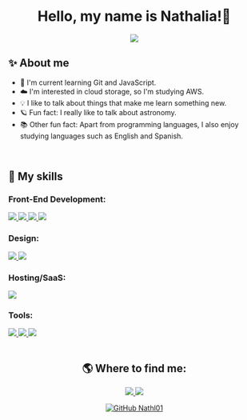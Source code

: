 <h1 align="center"> Hello, my name is Nathalia!🌙</h1>

<p align="center">
  <a href="https://github.com/DenverCoder1/readme-typing-svg"><img src="https://readme-typing-svg.herokuapp.com?font=Poppins&color=f8efd4&&size=25&center=true&vCenter=true&width=600&height=100&lines=I'm+always+looking+to+study+new+technologies,;Front+End+Developer.;Be+Welcome+:)"></a>
</p>

## ✨ About me

- 🌱 I'm current learning Git and JavaScript.<br>
- ☁️ I'm interested in cloud storage, so I'm studying AWS.<br>
- 💡 I like to talk about things that make me learn something new.<br>
- 🪐 Fun fact: I really like to talk about astronomy.<br>
- 📚 Other fun fact: Apart from programming languages, I also enjoy studying languages such as English and Spanish.<br>

<br>

## 🚀 My skills
<h3>Front-End Development:</h3>
<div align="left">
  <a href="https://developer.mozilla.org/en-US/docs/Web/HTML">
    <img src="https://img.shields.io/badge/html5-%23E34F26.svg?style=for-the-badge&logo=html5&logoColor=white">
  </a>
  <a href="https://www.javascript.com/">
    <img src="https://img.shields.io/badge/javascript-%23323330.svg?style=for-the-badge&logo=javascript&logoColor=%23F7DF1E">
  </a>
  <a href="https://devdocs.io/css/">
    <img src="https://img.shields.io/badge/css3-%231572B6.svg?style=for-the-badge&logo=css3&logoColor=white">
  </a>
  <a href="https://getbootstrap.com/docs/5.3/getting-started/introduction/">
    <img src="https://img.shields.io/badge/bootstrap-%238511FA.svg?style=for-the-badge&logo=bootstrap&logoColor=white">
  </a>
</div>

<h3>Design:</h3>
<div align="left">
  <a href="https://www.figma.com/">
    <img src="https://img.shields.io/badge/figma-%23F24E1E.svg?style=for-the-badge&logo=figma&logoColor=white">
  </a>
  <a href="https://www.canva.com/en_gb/">
    <img src="https://img.shields.io/badge/Canva-%2300C4CC.svg?style=for-the-badge&logo=Canva&logoColor=white">
  </a>  
</div>

<h3>Hosting/SaaS:</h3>
<div align="left">
  <a href="https://docs.aws.amazon.com/">
    <img src="https://img.shields.io/badge/AWS-%23FF9900.svg?style=for-the-badge&logo=amazon-aws&logoColor=white">
  </a>
</div>
  
<h3>Tools:</h3>
<div align="left">
  <a href="https://git-scm.com/">
    <img src="https://img.shields.io/badge/git-%23F05033.svg?style=for-the-badge&logo=git&logoColor=white">
  </a>
  <a href="https://github.com/">
    <img src="https://img.shields.io/badge/GitHub-181717.svg?style=for-the-badge&logo=GitHub&logoColor=white">
  </a>
  <a href="https://www.npmjs.com/">
    <img src="https://img.shields.io/badge/NPM-%23CB3837.svg?style=for-the-badge&logo=npm&logoColor=white">
  </a>
</div>

<br>

<div align="center">
<h2>🌎 Where to find me:</h2>

<a href="https://www.linkedin.com/in/nathalia-f-56124024b/">
  <img src="https://img.shields.io/badge/-Nathalia-blue?style=flat-square&logo=Linkedin&logoColor=white">
</a>

<a href="mailto:santosnath314@gmail.com">
  <img src="https://img.shields.io/badge/-Email-16c60c?style=flat-square&logo=Gmail&logoColor=white&link=mailto:santosnath314@gmail.com)]">
</a>

[![GitHub Nathl01]( https://img.shields.io/github/followers/Nathl01?label=follow&style=social)](https://github.com/Nathl01)
</div>
